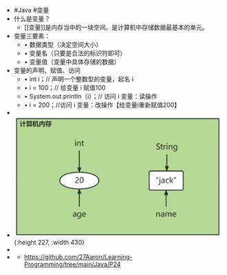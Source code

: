 - #Java #变量
- 什么是变量？
	- [[变量]]是内存当中的一块空间。是计算机中存储数据最基本的单元。
- 变量三要素：
	- • 数据类型（决定空间大小）
	- • 变量名（只要是合法的标识符即可）
	- • 变量值（变量中具体存储的数据）
- 变量的声明、赋值、访问
	- • int i；// 声明一个整数型的变量，起名 i
	- • i = 100；// 给变量 i 赋值100
	- • System.out.printIn（i）；// 访问 i 变量：读操作
	- • i = 200；//访问 i 变量：改操作【给变量i重新赋值200】
-
- ![image.png](../assets/computer-memory.png){:height 227, :width 430}
-
- - https://github.com/27Aaron/Learning-Programming/tree/main/Java/P24
